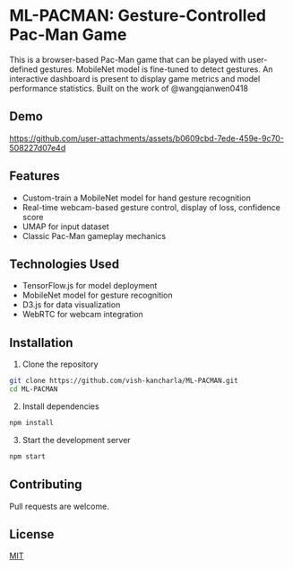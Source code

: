# ML-PACMAN: Gesture-Controlled Pac-Man Game

This is a browser-based Pac-Man game that can be played with user-defined gestures. MobileNet model is fine-tuned to detect gestures. An interactive dashboard is present to display game metrics and model performance statistics.
Built on the work of @wangqianwen0418
## Demo




https://github.com/user-attachments/assets/b0609cbd-7ede-459e-9c70-508227d07e4d




## Features

- Custom-train a MobileNet model for hand gesture recognition
- Real-time webcam-based gesture control, display of loss, confidence score
- UMAP for input dataset
- Classic Pac-Man gameplay mechanics

## Technologies Used

- TensorFlow.js for model deployment
- MobileNet model for gesture recognition
- D3.js for data visualization
- WebRTC for webcam integration

## Installation

1. Clone the repository
```bash
git clone https://github.com/vish-kancharla/ML-PACMAN.git
cd ML-PACMAN
```

2. Install dependencies
```bash
npm install
```

3. Start the development server
```bash
npm start
```

## Contributing

Pull requests are welcome. 
## License

[MIT](https://choosealicense.com/licenses/mit/)
